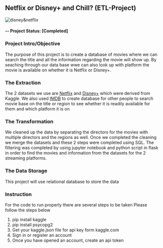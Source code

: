 ## Netflix or Disney+ and Chill? (ETL-Project)

![disney&netflix](https://cdn.wccftech.com/wp-content/uploads/2020/02/netvsdis-1024x614-1.jpg)

#### -- Project Status: [Completed]

### Project Intro/Objective

The purpose of this project is to create a database of movies where we can search the title and all the information regarding the movie will show up. By seaching through our data base wwe can also look up with platform the movie is available on whether it is Netflix or Disney+.

### The Extraction

The 2 datasets we use are [Netflix](https://www.kaggle.com/shivamb/netflix-shows) and [Disney+](https://www.kaggle.com/unanimad/disney-plus-shows) which were derived from Kaggle. We also used [IMDB](https://www.imdb.com/interfaces/) to create database for other people to search movie base on the title or region to see whether it is readily available for them and which platform it is on

### The Transformation

We cleaned up the data by separating the directors for the movies with multiple directors and the regions as well. Once we completed the cleaning we merge the datasets and these 2 steps were completed using SQL. The filtering was completed by using jupyter notebook and python script in flask in order to find the movies and information from the datasets for the 2 streaming platforms.

### The Data Storage

This project will use relational database to store the data

### Instruction

For the code to run properly there are several steps to be taken
Please follow the steps below

1. pip install kaggle
2. pip install psycopg2
3. Get your kaggle.json file for api key form kaggle.com
4. Sign in or register an account
5. Once you have opened an account, create an api token
